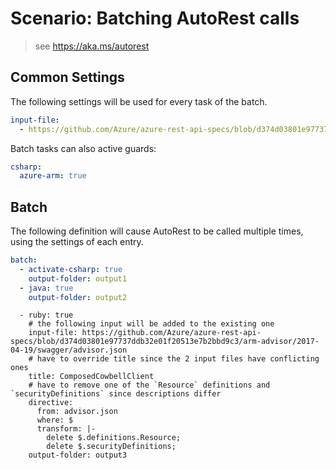 # Scenario: Batching AutoRest calls

> see https://aka.ms/autorest

## Common Settings

The following settings will be used for every task of the batch.

``` yaml
input-file:
  - https://github.com/Azure/azure-rest-api-specs/blob/d374d03801e97737ddb32e01f20513e7b2bbd9c3/arm-storage/2015-06-15/swagger/storage.json
```

Batch tasks can also active guards:

``` yaml $(activate-csharp)
csharp:
  azure-arm: true
```

## Batch

The following definition will cause AutoRest to be called multiple times, using the settings of each entry.

``` yaml
batch:
  - activate-csharp: true
    output-folder: output1
  - java: true
    output-folder: output2
```

``` removed
  - ruby: true
    # the following input will be added to the existing one
    input-file: https://github.com/Azure/azure-rest-api-specs/blob/d374d03801e97737ddb32e01f20513e7b2bbd9c3/arm-advisor/2017-04-19/swagger/advisor.json
    # have to override title since the 2 input files have conflicting ones
    title: ComposedCowbellClient
    # have to remove one of the `Resource` definitions and `securityDefinitions` since descriptions differ
    directive:
      from: advisor.json
      where: $
      transform: |-
        delete $.definitions.Resource;
        delete $.securityDefinitions;
    output-folder: output3
```